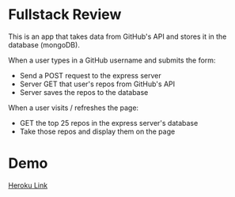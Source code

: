 # Fullstack Review

This is an app that takes data from GitHub's API and stores it in the database (mongoDB). 

When a user types in a GitHub username and submits the form:

- Send a POST request to the express server
- Server GET that user's repos from GitHub's API
- Server saves the repos to the database

When a user visits / refreshes the page:

- GET the top 25 repos in the express server's database
- Take those repos and display them on the page


# Demo

[Heroku Link](https://peaceful-plains-54630.herokuapp.com/)




